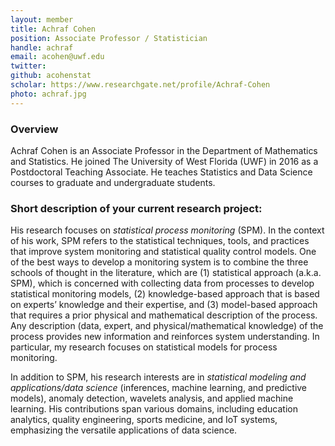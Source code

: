 ```yaml
---
layout: member
title: Achraf Cohen
position: Associate Professor / Statistician
handle: achraf
email: acohen@uwf.edu 
twitter:
github: acohenstat
scholar: https://www.researchgate.net/profile/Achraf-Cohen
photo: achraf.jpg
---
```


### Overview

Achraf Cohen is an Associate Professor in the Department of Mathematics and Statistics. He joined The University of West Florida (UWF) in 2016 as a Postdoctoral Teaching Associate. 
He teaches Statistics and Data Science courses to graduate and undergraduate students.


### Short description of your current research project:


His research focuses on *statistical process monitoring* (SPM). In the context of his work, SPM refers to the statistical techniques, tools, and practices that improve system monitoring and statistical quality control models. One of the best ways to develop a monitoring system is to combine the three schools of thought in the literature, which are (1) statistical approach (a.k.a. SPM), which is concerned with collecting data from processes to develop statistical monitoring models, (2) knowledge-based approach that is based on experts’ knowledge and their expertise, and (3) model-based approach that requires a prior physical and mathematical description of the process. Any description (data, expert, and physical/mathematical knowledge) of the process provides new information and reinforces system understanding. In particular, my research focuses on statistical models for process monitoring.

In addition to SPM, his research interests are in *statistical modeling and applications/data science* (inferences, machine learning, and predictive models), anomaly detection, wavelets analysis, and applied machine learning. His contributions span various domains, including education analytics, quality engineering, sports medicine, and IoT systems, emphasizing
the versatile applications of data science.
